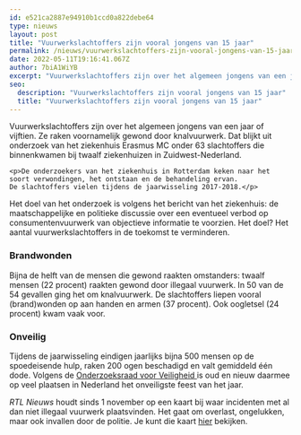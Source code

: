 ```yaml
---
id: e521ca2887e94910b1ccd0a822debe64
type: nieuws
layout: post
title: "Vuurwerkslachtoffers zijn vooral jongens van 15 jaar"
permalink: /nieuws/vuurwerkslachtoffers-zijn-vooral-jongens-van-15-jaar/
date: 2022-05-11T19:16:41.067Z
author: 7biA1WiYB
excerpt: "Vuurwerkslachtoffers zijn over het algemeen jongens van een jaar of vijftien. Ze raken voornamelijk gewond door knalvuurwerk. Dat blijkt uit onderzoek van het ziekenhuis Erasmus MC onder 63 slachtoffers die binnenkwamen bij twaalf ziekenhuizen in Zuidwest-Nederland.  "
seo:
  description: "Vuurwerkslachtoffers zijn vooral jongens van 15 jaar"
  title: "Vuurwerkslachtoffers zijn vooral jongens van 15 jaar"
---
```

Vuurwerkslachtoffers zijn over het algemeen jongens van een jaar of vijftien. Ze raken voornamelijk gewond door knalvuurwerk. Dat blijkt uit onderzoek van het ziekenhuis Erasmus MC onder 63 slachtoffers die binnenkwamen bij twaalf ziekenhuizen in Zuidwest-Nederland.  

    <p>De onderzoekers van het ziekenhuis in Rotterdam keken naar het soort verwondingen, het ontstaan en de behandeling ervan. De slachtoffers vielen tijdens de jaarwisseling 2017-2018.</p>
<p>Het doel van het onderzoek is volgens het bericht van het ziekenhuis: de maatschappelijke en politieke discussie over een eventueel verbod op consumentenvuurwerk van objectieve informatie te voorzien. Het doel? Het aantal vuurwerkslachtoffers in de toekomst te verminderen.</p>
<h3>Brandwonden</h3>
<p>Bijna de helft van de mensen die gewond raakten omstanders: twaalf mensen (22 procent) raakten gewond door illegaal vuurwerk. In 50 van de 54 gevallen ging het om knalvuurwerk. De slachtoffers liepen vooral (brand)wonden op aan handen en armen (37 procent). Ook oogletsel (24 procent) kwam vaak voor.</p>
<h3>Onveilig</h3>
<p>Tijdens de jaarwisseling eindigen jaarlijks bijna 500 mensen op de spoedeisende hulp, raken 200 ogen beschadigd en valt gemiddeld één dode. Volgens de <a href="https://www.onderzoeksraad.nl/nl/page/12687/onderzoeksraad-kritisch-over-maatregelen-rondom-jaarwisseling" target="_blank">Onderzoeksraad voor Veiligheid </a>is oud en nieuw daarmee op veel plaatsen in Nederland het onveiligste feest van het jaar.</p>
<p><em>RTL Nieuws</em> houdt sinds 1 november op een kaart bij waar incidenten met al dan niet illegaal vuurwerk plaatsvinden. Het gaat om overlast, ongelukken, maar ook invallen door de politie. Je kunt die kaart <a href="https://www.rtlnieuws.nl/nieuws/nederland/artikel/4518051/vuurwerkslachtoffers-zijn-15-jarige-jongens-met-knallers" target="_blank">hier</a> bekijken.</p>  
